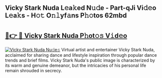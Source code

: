 ## Vicky Stark Nuda L𝚎a𝚔ed N𝚞𝚍e - Part-qJi Vi𝚍𝚎o L𝚎a𝚔s - H𝚘𝚝 O𝚗𝚕yf𝚊ns P𝚑𝚘tos 62mbd

# <h2><a href="http://kfddq2.oniu.top/?m=Vicky+Stark+Nuda">🔗👉 🔴 Vicky Stark Nuda P𝚑ot𝚘𝚜 V𝚒d𝚎o</a></h2>

[![Vicky Stark Nuda Nu𝚍e𝚜](https://i.imgur.com/0qMVB7G.gif)](http://kfddq2.oniu.top/?m=Vicky+Stark+Nuda)
Virtual artist and entertainer Vicky Stark Nuda, acclaimed for sharing dance and lifestyle inspiration through popular dance trends and brief films. Vicky Stark Nuda's public image is characterized by its warm and genuine demeanor, but the intricacies of his personal life remain shrouded in secrecy.  
